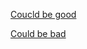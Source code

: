 [Coucld be good](choose-your-poison/could-be-bad/drop-out.md)

[Could be bad](choose-your-poison/could-be-good/go-school.md)